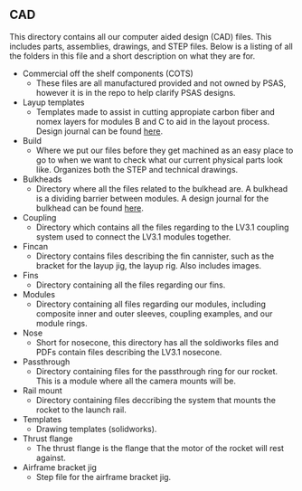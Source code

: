 ## CAD
This directory contains all our computer aided design (CAD) files. This includes parts, assemblies, drawings, and STEP files. Below is a listing of all the folders in this file and a short description on what they are for. 

* Commercial off the shelf components (COTS)
  - These files are all manufactured provided and not owned by PSAS, however it is in the repo to help clarify PSAS designs.
* Layup templates
  - Templates made to assist in cutting appropiate carbon fiber and nomex layers for modules B and C to aid in the layout process. Design journal can be found [here](https://docs.google.com/document/d/1Os_mgdvX-xlpNA5_TTuyKTH5s2XwF5QlSnMKPRlPtjE/edit?usp=sharing).
* Build
  - Where we put our files before they get machined as an easy place to go to when we want to check what our current physical parts look like. Organizes both the STEP and technical drawings. 
* Bulkheads
  - Directory where all the files related to the bulkhead are. A bulkhead is a dividing barrier between modules. A design journal for the bulkhead can be found [here](https://docs.google.com/document/d/1OEyzK1N2RJoIQbxRXQRS35BUAtLPPHPcPFbIrotuAhM/edit?usp=sharing).
* Coupling
  - Directory which contains all the files regarding to the LV3.1 coupling system used to connect the LV3.1 modules together.
* Fincan
  - Directory contains files describing the fin cannister, such as the bracket for the layup jig, the layup rig. Also includes images. 
* Fins
  - Directory containing all the files regarding our fins.
* Modules
  - Directory containing all files regarding our modules, including composite inner and outer sleeves, coupling examples, and our module rings.
* Nose
  - Short for nosecone, this directory has all the soldiworks files and PDFs contain files describing the LV3.1 nosecone. 
* Passthrough
  - Directory containing files for the passthrough ring for our rocket. This is a module where all the camera mounts will be.
* Rail mount
  - Directory containing files deccribing the system that mounts the rocket to the launch rail.
* Templates
  - Drawing templates (solidworks).
* Thrust flange
  - The thrust flange is the flange that the motor of the rocket will rest against. 
* Airframe bracket jig
  - Step file for the airframe bracket jig.
